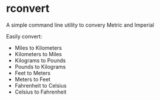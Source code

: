 # rconvert
A simple command line utility to convery Metric and Imperial

Easily convert:
- Miles to Kilometers
- Kilometers to Miles
- Kilograms to Pounds
- Pounds to Kilograms
- Feet to Meters
- Meters to Feet
- Fahrenheit to Celsius
- Celsius to Fahrenheit
